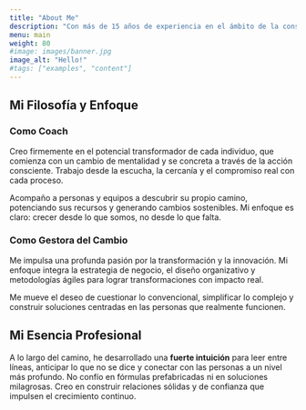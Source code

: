 ```yaml
---
title: "About Me"
description: "Con más de 15 años de experiencia en el ámbito de la consultoría, coaching y dirección de proyectos, me dedico a potenciar el desarrollo humano y organizacional. Mi enfoque se centra en facilitar procesos de transformación que permitan a individuos y equipos superar desafíos, innovar y alcanzar sus metas más ambiciosas. Creo firmemente en el poder del autoconocimiento y la estrategia para generar cambios sostenibles y significativos."
menu: main
weight: 80
#image: images/banner.jpg
image_alt: "Hello!"
#tags: ["examples", "content"]
---
```


## Mi Filosofía y Enfoque

### Como Coach

Creo firmemente en el potencial transformador de cada individuo, que comienza con un cambio de mentalidad y se concreta a través de la acción consciente. Trabajo desde la escucha, la cercanía y el compromiso real con cada proceso.

Acompaño a personas y equipos a descubrir su propio camino, potenciando sus recursos y generando cambios sostenibles. Mi enfoque es claro: crecer desde lo que somos, no desde lo que falta.

### Como Gestora del Cambio

Me impulsa una profunda pasión por la transformación y la innovación. Mi enfoque integra la estrategia de negocio, el diseño organizativo y metodologías ágiles para lograr transformaciones con impacto real.

Me mueve el deseo de cuestionar lo convencional, simplificar lo complejo y construir soluciones centradas en las personas que realmente funcionen.

## Mi Esencia Profesional

A lo largo del camino, he desarrollado una **fuerte intuición** para leer entre líneas, anticipar lo que no se dice y conectar con las personas a un nivel más profundo. No confío en fórmulas prefabricadas ni en soluciones milagrosas. Creo en construir relaciones sólidas y de confianza que impulsen el crecimiento continuo.
